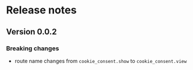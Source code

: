 # Release notes

## Version 0.0.2

### Breaking changes
- route name changes from `cookie_consent.show` to `cookie_consent.view`